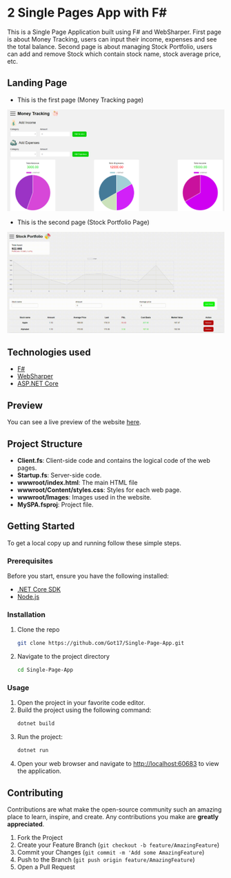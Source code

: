 # 2 Single Pages App with F#

This is a Single Page Application built using F# and WebSharper. First page is about Money Tracking, users can input their income, expenses and see the total balance. Second page is about managing Stock Portfolio, users can add and remove Stock which contain stock name, stock average price, etc.

## Landing Page

- This is the first page (Money Tracking page)

![Money Tracking](Images/MoneyTracking.png)

- This is the second page (Stock Portfolio Page)
  
![Stock Portfolio](Images/StockPortfolio.gif)


## Technologies used

- [F#](https://fsharp.org)
- [WebSharper](https://websharper.com)
- [ASP.NET Core](https://dotnet.microsoft.com/en-us/apps/aspnet)

## Preview

You can see a live preview of the website [here](https://myspa20240515212258.azurewebsites.net/#/).

## Project Structure

- **Client.fs**: Client-side code and contains the logical code of the web pages.
- **Startup.fs**: Server-side code.
- **wwwroot/index.html**: The main HTML file
- **wwwroot/Content/styles.css**: Styles for each web page.
- **wwwroot/Images**: Images used in the website.
- **MySPA.fsproj**: Project file.

## Getting Started

To get a local copy up and running follow these simple steps.

### Prerequisites

Before you start, ensure you have the following installed:

- [.NET Core SDK](https://dotnet.microsoft.com/download)
- [Node.js](https://nodejs.org/)

### Installation

1. Clone the repo
   ```sh
   git clone https://github.com/Got17/Single-Page-App.git
   ```
2. Navigate to the project directory
   ```sh
   cd Single-Page-App
   ```
### Usage

1. Open the project in your favorite code editor.
2. Build the project using the following command:
   ```sh
   dotnet build
   ```
3. Run the project:
   ```sh
   dotnet run
   ```
4. Open your web browser and navigate to [http://localhost:60683](http://localhost:60683) to view the application.

## Contributing

Contributions are what make the open-source community such an amazing place to learn, inspire, and create. Any contributions you make are **greatly appreciated**.

1. Fork the Project
2. Create your Feature Branch (`git checkout -b feature/AmazingFeature`)
3. Commit your Changes (`git commit -m 'Add some AmazingFeature`)
4. Push to the Branch (`git push origin feature/AmazingFeature`)
5. Open a Pull Request
